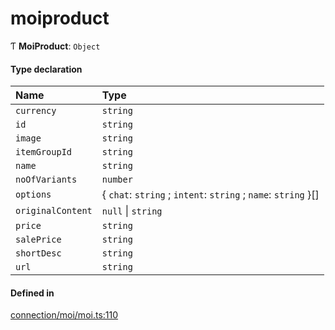 # moiproduct
      
Ƭ **MoiProduct**: `Object`

#### Type declaration

| Name | Type |
| :------ | :------ |
| `currency` | `string` |
| `id` | `string` |
| `image` | `string` |
| `itemGroupId` | `string` |
| `name` | `string` |
| `noOfVariants` | `number` |
| `options` | { `chat`: `string` ; `intent`: `string` ; `name`: `string`  }[] |
| `originalContent` | ``null`` \| `string` |
| `price` | `string` |
| `salePrice` | `string` |
| `shortDesc` | `string` |
| `url` | `string` |

#### Defined in

[connection/moi/moi.ts:110](https://github.com/klevultd/frontend-sdk/blob/492d3760/packages/klevu-core/src/connection/moi/moi.ts#L110)

